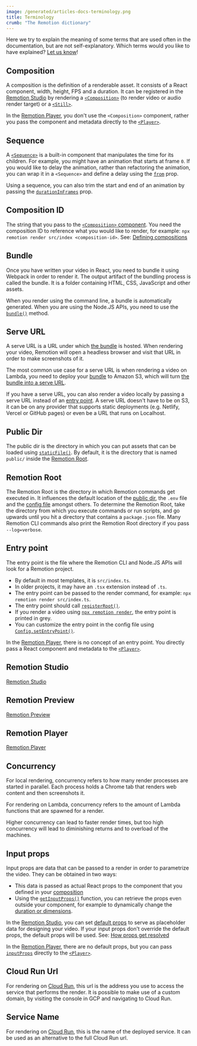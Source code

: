 ```yaml
---
image: /generated/articles-docs-terminology.png
title: Terminology
crumb: "The Remotion dictionary"
---
```


Here we try to explain the meaning of some terms that are used often in the documentation, but are not self-explanatory. Which terms would you like to have explained? [Let us know](https://remotion.dev/issue)!

## Composition

A composition is the definition of a renderable asset. It consists of a React component, width, height, FPS and a duration. It can be registered in the [Remotion Studio](#remotion-studio) by rendering a [`<Composition>`](/docs/composition) (to render video or audio render target) or a [`<Still>`](/docs/still).

In the [Remotion Player](/docs/terminology/player), you don't use the `<Composition>` component, rather you pass the component and metadata directly to the [`<Player>`](/docs/player).

## Sequence

A [`<Sequence>`](/docs/sequence) is a built-in component that manipulates the time for its children. For example, you might have an animation that starts at frame `0`. If you would like to delay the animation, rather than refactoring the animation, you can wrap it in a `<Sequence>` and define a delay using the [`from`](/docs/sequence#from) prop.

Using a sequence, you can also trim the start and end of an animation by passing the [`durationInFrames`](/docs/sequence#durationinframes) prop.

## Composition ID

The string that you pass to the [`<Composition>` component](#composition). You need the composition ID to reference what you would like to render, for example: `npx remotion render src/index <composition-id>`. See: [Defining compositions](/docs/the-fundamentals#defining-compositions)

## Bundle

Once you have written your video in React, you need to bundle it using Webpack in order to render it. The output artifact of the bundling process is called the bundle. It is a folder containing HTML, CSS, JavaScript and other assets.

When you render using the command line, a bundle is automatically generated. When you are using the Node.JS APIs, you need to use the [`bundle()`](/docs/bundle) method.

## Serve URL

A serve URL is a URL under which [the bundle](#bundle) is hosted. When rendering your video, Remotion will open a headless browser and visit that URL in order to make screenshots of it.

The most common use case for a serve URL is when rendering a video on Lambda, you need to deploy your [bundle](#bundle) to Amazon S3, which will turn [the bundle into a serve URL](/docs/lambda/cli/sites#create).

If you have a serve URL, you can also render a video locally by passing a serve URL instead of an [entry point](#entry-point). A serve URL doesn't have to be on S3, it can be on any provider that supports static deployments (e.g. Netlify, Vercel or GitHub pages) or even be a URL that runs on Localhost.

## Public Dir

The public dir is the directory in which you can put assets that can be loaded using [`staticFile()`](/docs/staticfile). By default, it is the directory that is named `public/` inside the [Remotion Root](#remotion-root).

## Remotion Root

The Remotion Root is the directory in which Remotion commands get executed in. It influences the default location of the [public dir](#public-dir), the `.env` file and the [config file](/docs/config) amongst others. To determine the Remotion Root, take the directory from which you execute commands or run scripts, and go upwards until you hit a directory that contains a `package.json` file. Many Remotion CLI commands also print the Remotion Root directory if you pass `--log=verbose`.

## Entry point

The entry point is the file where the Remotion CLI and Node.JS APIs will look for a Remotion project.

- By default in most templates, it is `src/index.ts`.
- In older projects, it may have an `.tsx` extension instead of `.ts`.
- The entry point can be passed to the render command, for example: `npx remotion render src/index.ts`.
- The entry point should call [`registerRoot()`](/docs/register-root).
- If you render a video using [`npx remotion render`](/docs/cli/render), the entry point is printed in grey.
- You can customize the entry point in the config file using [`Config.setEntryPoint()`](/docs/config#setentrypoint).

In the [Remotion Player](#remotion-player), there is no concept of an entry point. You directly pass a React component and metadata to the [`<Player>`](/docs/player/player).

## Remotion Studio

[Remotion Studio](/docs/terminology/studio)

## Remotion Preview

[Remotion Preview](/docs/terminology/studio#remotion-preview)

## Remotion Player

[Remotion Player](/docs/terminology/player)

## Concurrency

For local rendering, concurrency refers to how many render processes are started in parallel. Each process holds a Chrome tab that renders web content and then screenshots it.

For rendering on Lambda, concurrency refers to the amount of Lambda functions that are spawned for a render.

Higher concurrency can lead to faster render times, but too high concurrency will lead to diminishing returns and to overload of the machines.

## Input props

Input props are data that can be passed to a render in order to parametrize the video. They can be obtained in two ways:

- This data is passed as actual React props to the component that you defined in your [composition](#composition)
- Using the [`getInputProps()`](/docs/get-input-props) function, you can retrieve the props even outside your component, for example to dynamically change the [duration or dimensions](/docs/dynamic-metadata).

In the [Remotion Studio](#remotion-studio), you can set [default props](/docs/composition#defaultprops) to serve as placeholder data for designing your video. If your input props don't override the default props, the default props will be used. See: [How props get resolved](/docs/props-resolution)

In the [Remotion Player](#remotion-player), there are no default props, but you can pass [`inputProps`](/docs/player/player#inputprops) directly to the [`<Player>`](/docs/player).

## Cloud Run Url

For rendering on [Cloud Run](/docs/cloudrun), this url is the address you use to access the service that performs the render. It is possible to make use of a custom domain, by visiting the console in GCP and navigating to Cloud Run.

## Service Name

For rendering on [Cloud Run](/docs/cloudrun), this is the name of the deployed service. It can be used as an alternative to the full Cloud Run url.
